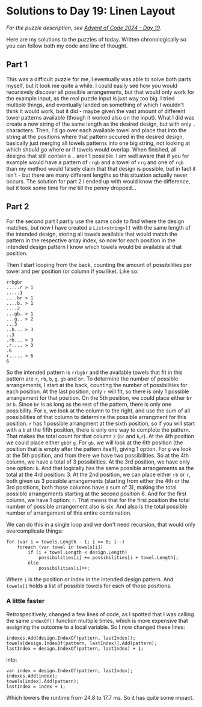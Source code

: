 # Solutions to Day 19: Linen Layout

*For the puzzle description, see [Advent of Code 2024 - Day 19](https://adventofcode.com/2024/day/19).*

Here are my solutions to the puzzles of today. Written chronologically so you can follow both my code and line of thought.

## Part 1

This was a difficult puzzle for me, I eventually was able to solve both parts myself, but it took me quite a while. I could easily see how you would recurisvely discover all possible arrangements, but that would only work for the example input, as the real puzzle input is just way too big. I tried multiple things, and eventually landed on something of which I wouldn't think it would work, but it did - maybe given the vast amount of different towel patterns available (though it worked also on the input). What I did was create a new string of the same length as the desired design, but with only `.` characters. Then, I'd go over each available towel and place that into the string at the positions where that pattern occured in the desired design, basically just merging all towels patterns into one big string, not looking at which should go where or if towels would overlap. When finished, all designs that still contain a `.` aren't possible. I am well aware that if you for example would have a pattern of `rrgb` and a towel of `rrg` and one of `rgb` than my method would falsely claim that that design is possible, but in fact it isn't - but there are many different lengths so this situation actually never occurs. The solution for part 2 I ended up with would know the difference, but it took some time for me till the penny dropped...

## Part 2

For the second part I partly use the same code to find where the design matches, but now I have created a `List<string>[]` with the same length of the intended design, storing all towels available that would match the pattern in the respective array index, so now for each position in the intended design pattern I know which towels would be available at that position.

Then I start looping from the back, counting the amount of possibilities per towel and per position (or column if you like). Like so:
```
rrbgbr
.....r > 1
.....1
....br > 1
....b. > 1
....2
...gb. > 1
...g.. > 2
...3
..b... > 3
..3
.rb... > 3
.r.... > 3
.6
r..... > 6
6
```
So the intended pattern is `rrbgbr` and the available towels that fit in this pattern are `r`, `rb`, `b`, `g`, `gb` and `br`. To determine the number of possible arrangements, I start at the back, counting the number of possibilities for each position. At the last position, only `r` will fit, so there is only 1 possible arrangement for that position. On the 5th position, we could place either `br` or `b`. Since `br` is as long as the rest of the pattern, there is only one possibility. For `b`, we look at the column to the right, and use the sum of all possibilities of that column to determine the possible arrangment for this position. `r` has 1 possible arrangment at the sixth position, so if you will start with a `b` at the fifth position, there is only one way to complete the pattern. That makes the total count for that column `2` (`br` and `b`,`r`). At the 4th position we could place either `gb`or `g`. For `gb`, we will look at the 6th position (the position that is empty after the pattern itself), giving 1 option. For `g` we look at the 5th position, and from there we have two possibilities. So at the 4th column, we have a total of 3 possibilties. At the 3rd position, we have only one option: `b`. And that logically has the same possible arrangements as the total at the 4rd position: 3. At the 2nd position, we can place either `rb` or `r`, both given us 3 possible arrangements (starting from either the 4th or the 3rd positions, both those columns have a sum of 3), making the total possible arrangements starting at the second position 6. And for the first column, we have 1 option: `r`. That means that for the first position the total number of possible arrangement also is six. And also is the total possible number of arrangement of this entire combination.

We can do this in a single loop and we don't need recursion, that would only overcomplicate things:
```
for (var i = towels.Length - 1; i >= 0; i--)
    foreach (var towel in towels[i])
        if (i + towel.Length < design.Length)
            possibilities[i] += possibilities[i + towel.Length];
        else
            possibilities[i]++;
```
Where `i` is the position or index in the intended design pattern. And `towels[]` holds a list of possible towels for each of those positions.

### A little faster
Retrospecitively, changed a few lines of code, as I spotted that I was calling the same `indexOf()` function multiple times, which is more expensive that assigning the outcome to a local variable. So I now changed these lines:
```
indexes.Add(design.IndexOf(pattern, lastIndex));
towels[design.IndexOf(pattern, lastIndex)].Add(pattern);
lastIndex = design.IndexOf(pattern, lastIndex) + 1;
```
into:
```
var index = design.IndexOf(pattern, lastIndex);
indexes.Add(index);
towels[index].Add(pattern);
lastIndex = index + 1;
```
Which lowers the runtime from 24.8 to 17.7 ms. So it has quite some impact.